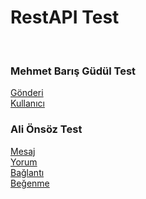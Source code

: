 <h1>RestAPI Test</h1>
<br>
<h3>Mehmet Barış Güdül Test</h3>
<a href="https://github.com/CelalBerkeAkyol/networth/assets/114955963/bcc05bbc-2d28-47fa-b5ff-a5d3e24de29b">Gönderi</a>
<br>
<a href="https://github.com/CelalBerkeAkyol/networth/assets/114955963/ca28d9ec-a2e7-4c57-b25f-1a5b306957f2">Kullanıcı</a>
<br>
<h3>Ali Önsöz Test</h3>
<a href="https://github.com/CelalBerkeAkyol/networth/assets/111945729/76cd1f06-72de-42dd-a00b-7cf65f0de5e9">Mesaj</a>
<br>
<a href="https://github.com/CelalBerkeAkyol/networth/assets/111945729/72951120-4b71-45c4-8b06-6fe920b6349d">Yorum</a>
<br>
<a href="https://github.com/CelalBerkeAkyol/networth/assets/111945729/d5c89a4b-f9b3-4a29-9d46-657a2cd5b7d8">Bağlantı</a>
<br>
<a href="https://github.com/CelalBerkeAkyol/networth/assets/111945729/69d4df45-7033-4bbe-8ea7-0447dcf00ffa">Beğenme</a>
